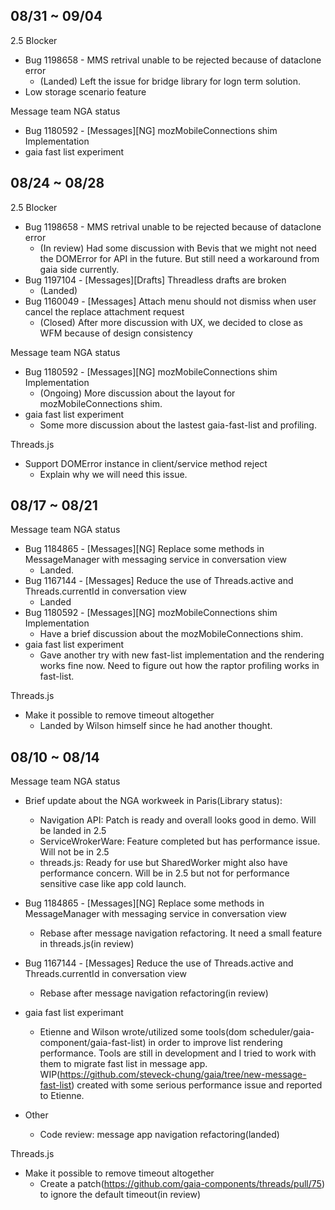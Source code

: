 ## 08/31 ~ 09/04

2.5 Blocker

* Bug 1198658 - MMS retrival unable to be rejected because of dataclone error
  * (Landed) Left the issue for bridge library for logn term solution.
* Low storage scenario feature

Message team NGA status

* Bug 1180592 - [Messages][NG] mozMobileConnections shim Implementation
* gaia fast list experiment

## 08/24 ~ 08/28

2.5 Blocker

* Bug 1198658 - MMS retrival unable to be rejected because of dataclone error
  * (In review) Had some discussion with Bevis that we might not need the DOMError for API in the future. But still need a workaround from gaia side currently.
* Bug 1197104 - [Messages][Drafts] Threadless drafts are broken
  * (Landed)
* Bug 1160049 - [Messages] Attach menu should not dismiss when user cancel the replace attachment request
  * (Closed) After more discussion with UX, we decided to close as WFM because of design consistency  
 
Message team NGA status

* Bug 1180592 - [Messages][NG] mozMobileConnections shim Implementation
  * (Ongoing) More discussion about the layout for mozMobileConnections shim.
* gaia fast list experiment
  * Some more discussion about the lastest gaia-fast-list and profiling.

Threads.js

* Support DOMError instance in client/service method reject
  * Explain why we will need this issue.

## 08/17 ~ 08/21

Message team NGA status

* Bug 1184865 - [Messages][NG] Replace some methods in MessageManager with messaging service in conversation view
  * Landed.
* Bug 1167144 - [Messages] Reduce the use of Threads.active and Threads.currentId in conversation view
  * Landed
* Bug 1180592 - [Messages][NG] mozMobileConnections shim Implementation
  * Have a brief discussion about the mozMobileConnections shim.
* gaia fast list experiment
  * Gave another try with new fast-list implementation and the rendering works fine now. Need to figure out how the raptor profiling works in fast-list.

Threads.js

* Make it possible to remove timeout altogether
  * Landed by Wilson himself since he had another thought.

## 08/10 ~ 08/14

Message team NGA status

* Brief update about the NGA workweek in Paris(Library status):
  * Navigation API: Patch is ready and overall looks good in demo. Will be landed in 2.5
  * ServiceWrokerWare: Feature completed but has performance issue. Will not be in 2.5
  * threads.js: Ready for use but SharedWorker might also have performance concern. Will be in 2.5 but not for performance sensitive case like app cold launch.

* Bug 1184865 - [Messages][NG] Replace some methods in MessageManager with messaging service in conversation view
  * Rebase after message navigation refactoring. It need a small feature in threads.js(in review)
  
* Bug 1167144 - [Messages] Reduce the use of Threads.active and Threads.currentId in conversation view
  * Rebase after message navigation refactoring(in review)

* gaia fast list experimant
  * Etienne and Wilson wrote/utilized some tools(dom scheduler/gaia-component/gaia-fast-list) in order to improve list rendering performance. Tools are still in development and I tried to work with them to migrate fast list in message app. WIP(https://github.com/steveck-chung/gaia/tree/new-message-fast-list) created with some serious performance issue and reported to Etienne. 

* Other
  * Code review: message app navigation refactoring(landed)

Threads.js

* Make it possible to remove timeout altogether
  * Create a patch(https://github.com/gaia-components/threads/pull/75) to ignore the default timeout(in review)
